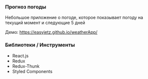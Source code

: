 ### Прогноз погоды

Небольшое приложение о погоде, которое показывает погоду на текущий момент и следующие 5 дней

Демо: https://easyjetz.github.io/weatherApp/

### Библиотеки / Инструменты

- React.js
- Redux
- Redux-Thunk
- Styled Components

